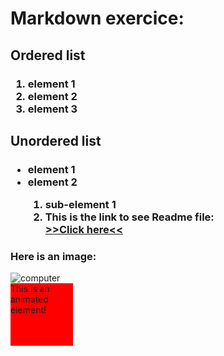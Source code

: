 <html>
    <head>
      <style>
        @keyframes {
                0%   {background-color:red; left:0px; top:0px;}
                25%  {background-color:yellow; left:200px; top:0px;}
                50%  {background-color:blue; left:200px; top:200px;}
                75%  {background-color:green; left:0px; top:200px;}
                100% {background-color:red; left:0px; top:0px;}
            }
            div {
                width: 100px;
                height: 100px;
                position: relative;
                background-color: red;
                animation-name: example;
                animation-duration: 4s;
            }
        </style>
    </head>
    <body>
        <h1>Markdown exercice:</h1>
            <h2>Ordered list</h2>
                <h3>
                    <ol>
                        <li>element 1</li>
                        <li>element 2</li>
                        <li>element 3</li>
                    </ol>
                </h3>
            <h2>Unordered list</h2>
                <h3>
                    <ul>
                        <li>element 1</li>
                        <li>element 2</li>
                        <ol>
                            <li>sub-element 1</li>
                            <li>This is the link to see Readme file:</li>
                                <a href="https://github.com/AIchrak/Git-training/blob/main/README.md">>>Click here<<</a>
                        </ol>
                    </ul>
                </h3>
                <h3>Here is an image:</h3>
                <img src="https://images.unsplash.com/photo-1587620962725-abab7fe55159?ixlib=rb-1.2.1&ixid=MnwxMjA3fDB8MHxwaG90by1wYWdlfHx8fGVufDB8fHx8&auto=format&fit=crop&w=1031&q=80" alt="computer">
            <div>This is an animated element!</div>
    </body>
</html>
